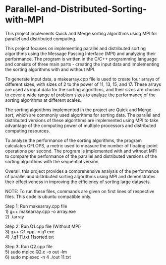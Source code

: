 # Parallel-and-Distributed-Sorting-with-MPI
This project implements Quick and Merge sorting algorithms using MPI for parallel and distributed computing.

This project focuses on implementing parallel and distributed sorting algorithms using the Message Passing Interface (MPI) and analyzing their performance. The program is written in the C/C++ programming language and consists of three main parts - creating the input data and implementing the sorting algorithms with and without MPI.

To generate input data, a makearray.cpp file is used to create four arrays of different sizes, with sizes of 2 to the power of 11, 13, 15, and 17. These arrays are used as input data for the sorting algorithms, and their sizes are chosen to cover a wide range of problem sizes to analyze the performance of the sorting algorithms at different scales.

The sorting algorithms implemented in the project are Quick and Merge sort, which are commonly used algorithms for sorting data. The parallel and distributed versions of these algorithms are implemented using MPI to take advantage of the computing power of multiple processors and distributed computing resources.

To analyze the performance of the sorting algorithms, the program calculates GFLOPS, a metric used to measure the number of floating-point operations per second. The program is implemented with and without MPI to compare the performance of the parallel and distributed versions of the sorting algorithms with the sequential version.

Overall, this project provides a comprehensive analysis of the performance of parallel and distributed sorting algorithms using MPI and demonstrates their effectiveness in improving the efficiency of sorting large datasets.

NOTE: To run these files, commands are given on first lines of respective files. This code is ubuntu compatible only.

Step 1: Run makearray.cpp file<br> 1) g++ makearray.cpp -o array.exe<br> 2) .\array 

Step 2: Run Q1.cpp file (Without MPI)<br> 3) g++ Q1.cpp -o q1.exe<br> 4) .\q1 11.txt 11sorted.txt

Step 3: Run Q2.cpp file<br> 5) sudo mpicc Q2.c -o out -lm<br> 6) sudo mpiexec -n 4 ./out 11.txt
